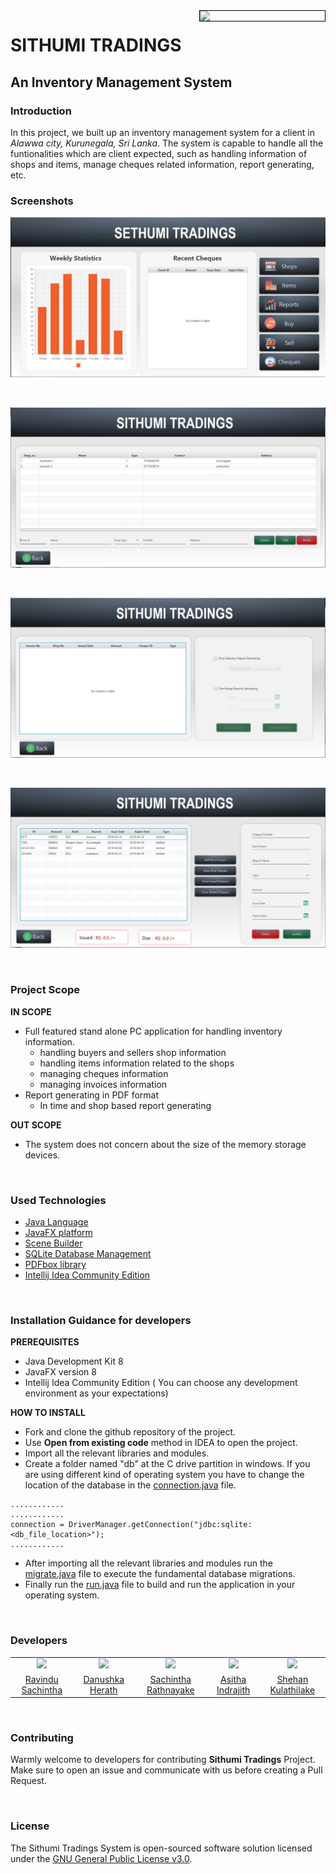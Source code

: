<div>
<img align="right" style="border: 1px solid black;" src="https://github.com/SKYSYSLK/SithumiTradings/blob/master/readme-assets/logo-01.png" width=200>
</div>

# SITHUMI TRADINGS
## An Inventory Management System

### Introduction
In this project, we built up an inventory management system for a client in *Alawwa city, Kurunegala, Sri Lanka*. The system is capable to handle all the funtionalities which are client expected, such as handling information of shops and items, manage cheques related information, report generating, etc.

### Screenshots
![Capture01](./readme-assets/capture01.jpg)

<br>

![Capture02](./readme-assets/capture02.jpg)

<br>

![Capture03](./readme-assets/capture03.jpg)

<br>

![Capture04](./readme-assets/capture04.jpg)

<br>

### Project Scope

**IN SCOPE**
- Full featured stand alone PC application for handling inventory information.
  - handling buyers and sellers shop information
  - handling items information related to the shops
  - managing cheques information
  - managing invoices information
- Report generating in PDF format
  - In time and shop based report generating

**OUT SCOPE**
- The system does not concern about the size of the memory storage devices.

<br>

### Used Technologies

- [Java Language](https://www.java.com/en/)
- [JavaFX platform](https://openjfx.io/)
- [Scene Builder](https://gluonhq.com/products/scene-builder/)
- [SQLite Database Management](https://www.sqlite.org/index.html)
- [PDFbox library](https://pdfbox.apache.org/)
- [Intellij Idea Community Edition](https://www.jetbrains.com/idea/download/#section=linux)

<br>

### Installation Guidance for developers

**PREREQUISITES**

- Java Development Kit 8
- JavaFX version 8
- Intellij Idea Community Edition ( You can choose any development environment as your expectations)

**HOW TO INSTALL**

- Fork and clone the github repository of the project.
- Use **Open from existing code** method in IDEA to open the project.
- Import all the relevant libraries and modules.
- Create a folder named "db" at the C drive partition in windows. If you are using different kind of operating system you have to change the location of the database in the [connection.java](https://github.com/SKYSYSLK/sithumiTradings/blob/master/src/models/connection.java) file.

```
............
............
connection = DriverManager.getConnection("jdbc:sqlite:<db_file_location>");
............
```
- After importing all the relevant libraries and modules run the [migrate.java](https://github.com/SKYSYSLK/sithumiTradings/blob/master/src/resources/db/migrate.java) file to execute the fundamental database migrations.
- Finally run the [run.java](https://github.com/SKYSYSLK/sithumiTradings/blob/master/src/run.java) file to build and run the application in your operating system.

<br>

### Developers
<table>
<tr>
<td align="center"><img src="https://avatars0.githubusercontent.com/u/25032998?s=460&v=4" width=100></td>
<td align="center"><img src="https://avatars0.githubusercontent.com/u/12469768?s=400&v=4" width=100></td>
<td align="center"><img src="https://avatars0.githubusercontent.com/u/29378743?s=400&v=4" width=100></td>
<td align="center"><img src="https://avatars1.githubusercontent.com/u/25387297?s=400&v=4" width=100></td>
<td align="center"><img src="https://avatars1.githubusercontent.com/u/13849811?s=400&v=4" width=100></td>
</tr>
<tr>
<td align="center"><a href="https://github.com/RavinduSachintha">Ravindu Sachintha</a></td>
<td align="center"><a href="https://github.com/Danushka96">Danushka Herath</a></td>
<td align="center"><a href="https://github.com/Sacheerc/">Sachintha Rathnayake</a></td>
<td align="center"><a href="https://github.com/AsithaIndrajith">Asitha Indrajith</a></td>
<td align="center"><a href="https://github.com/ShehanKule">Shehan Kulathilake</a></td>
</tr>
</table>

<br>

### Contributing
Warmly welcome to developers for contributing **Sithumi Tradings** Project. Make sure to open an issue and communicate with us before creating a Pull Request.

<br>

### License

The Sithumi Tradings System is open-sourced software solution licensed under the [GNU General Public License v3.0](./LICENSE).

